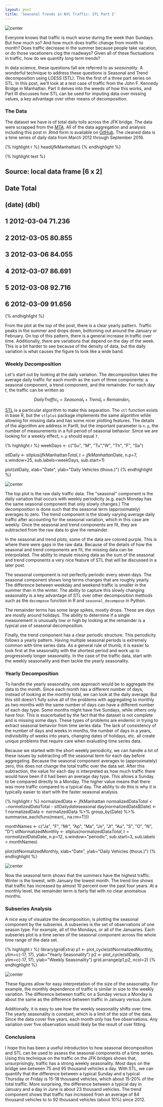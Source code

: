 ```yaml
---
layout: post
title: 'Seasonal Trends in NYC Traffic: STL Part I'
---
```



<!-- Loading and formatting data -->


<!-- ggplot of data -->
![center](/figures/STL-Part-I/unnamed-chunk-3-1.png)


Everyone knows that traffic is much worse during the week than Sundays. But how much so? And how much does traffic change from month to month? Does traffic decrease in the summer because people take vacation, or do those vacationers clog the roadways? Given all of these fluctuations in traffic, how do we quantify long term trends?

In data science, these questions fall are referred to as _seasonality_. A wonderful technique to address these questions is Seasonal and Trend decomposition using LOESS (STL). This the first of a three part series on STL. In this post, we'll look at a test case of traffic from the John F. Kennedy Bridge in Manhattan. Part II delves into the weeds of how this works, and Part III discusses how STL can be used for imputing data over missing values, a key advantage over other means of decomposition.

### The Data

The dataset we have is of total daily tolls across the JFK bridge. The data were scrapped from the [MTA][dataLocation]. All of the data aggregation and analysis including this post in .Rmd form is available on [GitHub][source]. The cleaned data is a time series of daily data from March 2012 through September 2016.


{% highlight r %}
head(jfkManhattan)
{% endhighlight %}



{% highlight text %}
## Source: local data frame [6 x 2]
##
##         Date  Total
##       (date)  (dbl)
## 1 2012-03-04 71.236
## 2 2012-03-05 80.855
## 3 2012-03-06 84.055
## 4 2012-03-07 86.691
## 5 2012-03-08 92.716
## 6 2012-03-09 91.656
{% endhighlight %}

From the plot at the top of the post, there is a clear yearly pattern. Traffic peaks in the summer and drops down, bottoming out around the January or February. On top of this pattern, there is a general increase in traffic over time. Additionally, there are variations that depend on the day of the week. This is a bit harder to see because of the density of data, but the daily variation is what causes the figure to look like a wide band.

### Weekly Decomposition

Let's start out by looking at the daily variation. The decomposition takes the average daily traffic for each month as the sum of three components: a seasonal component, a trend component, and the remainder. For each day $t$, the traffic can be written as

$$ DailyTraffic_t = Seasonal_t + Trend_t + Remainder_t $$

[STL][Cleveland] is a particular algorithm to make this separation. The `stl` function exists in base R, but the `stlplus` package implements the same algorithm while allowing for missing data and has some nicer plotting features. The details of the algorithm are address in PartII, but the important parameter is `n.p`, the number of measurements in a full period of seasonal behavior. Since we are looking for a weekly effect, `n.p` should equal `7`.



{% highlight r %}
weekDays <- c("Su", "M", "Tu","W", "Th", "F", "Sa")

stlDaily <- stlplus(jfkManhattan$Total,t=jfkManhattan$Date,
                    n.p=7, s.window=25,
                    sub.labels=weekDays, sub.start=1)

plot(stlDaily, xlab="Date", ylab="Daily Vehicles (thous.)")
{% endhighlight %}

![center](/figures/STL-Part-I/unnamed-chunk-5-1.png)

The top plot is the raw daily traffic data. The "seasonal" component is the daily variation that occurs with weekly periodicity (e.g. each Monday has the same seasonal component that only slowly changes.) The decomposition is done such that the seasonal term (approximately) averages to zero. The trend component is the slowly varying average daily traffic after accounting for the seasonal variation, which in this case are weekly. Once the seasonal and trend components are fit, they are subtracted from the raw data to give the remainder.

In the seasonal and trend plots, some of the data are colored purple. This is where there were gaps in the raw data. Because of the details of how the seasonal and trend components are fit, the missing data can be interpolated. The ability to impute missing data as the sum of the seasonal and trend components a very nice feature of STL that will be discussed in a later post.

The seasonal component is not perfectly periodic every seven days. The seasonal component shows long terms changes that are roughly yearly. The difference between weekday and weekend traffic is smaller in the summer than in the winter. The ability to capture this slowly changing seasonality is a key advantage of STL over other decomposition methods such as the `decompose` function in R and `seasonal_decompose` in Python.

The remainder terms has some large spikes, mostly drops. These are days are mostly around holidays. The ability to determine if a single measurement is unusually low or high by looking at the remainder is a typical use of seasonal decomposition.

Finally, the trend component has a clear periodic structure. This periodicity follows a yearly pattern. Having multiple seasonal periods is extremely common with time series data. As a general rule of thumb, it is easier to look first at the seasonality with the shortest period and work up to progressively longer seasonality. In the case of the traffic data, start with the weekly seasonality and then tackle the yearly seasonality.

### Yearly Decomposition

To handle the yearly seasonality, one approach would be to aggregate the data to the month. Since each month has a different number of days, instead of looking at the monthly total, we can look at the daily average. But this still doesn't fully solve all of the problems with aggregating to monthly as two months with the same number of days can have a different number of each day type. Some months might have five Sundays, while others only have four. This is exacerbated by the fact that the dataset is not complete and is missing some days. These types of problems are endemic in trying to extract seasonal behavior from time series data. The lack of consistency of the number of days and weeks in months, the number of days in a years, indivisibility of weeks into years, changing dates of holidays, etc. all create unique problems that require care when evaluating time series data.

Because we started with the short weekly periodicity, we can handle a lot of these issues by subtracting off the seasonal term for each day before aggregating. Because the seasonal component averages to (approximately) zero, this does not change the total traffic over the data set. After this subtraction, the value for each day is interpreted as how much traffic there would have been if it had been an average day type. This allows a Sunday to be compared directly to a Monday. The higher value means that there was more traffic compared to a typical day. The ability to do this is why it is typically easier to start with the faster seasonal analysis.


{% highlight r %}
normalizedData <- jfkManhattan
normalizedData$Total <- normalizedData$Total - stlDaily$data$seasonal
day(normalizedData$Date) <- 1
normalizedData <- normalizedData %>%
  group_by(Date) %>%
  summarise_each(funs(mean(., na.rm=T)))

monthNames <- c("Ja", "F", "Mr", "Ap", "Ma", "Jn", "Jl", "Au", "S", "O", "N", "D")
stlNormalizedMonthly <- stlplus(normalizedData$Total, t=normalizedData$Date,
                                n.p=12, s.window="periodic",
                                sub.start=3, sub.labels = monthNames)

plot(stlNormalizedMonthly, xlab="Date", ylab="Daily Vehicles (thous.)")
{% endhighlight %}

![center](/figures/STL-Part-I/unnamed-chunk-6-1.png)

Now the seasonal term shows that the summers have the highest traffic. Winter is the lowest, with January the lowest month.  The trend line shows that traffic has increased by almost 10 percent over the past four years.  At a monthly level, the remainder term is fairly flat with no clear anomalous months.

### Subseries Analysis
A nice way of visualize the decomposition, is plotting the seasonal component by the subseries. A subseries is the set of observations of one season type. For example, all of the Mondays, or all of the Januaries. Each subseries plot is a time series of the seasonal component across the whole time range of the data set.


{% highlight r %}
library(gridExtra)
p1 <- plot_cycle(stlNormalizedMonthly, ylim=c(-17, 17), ylab="Yearly Seasonality")
p2 <- plot_cycle(stlDaily, ylim=c(-17, 17), ylab="Weekly Seasonality")
grid.arrange(p1,p2, ncol=2)
{% endhighlight %}

![center](/figures/STL-Part-I/unnamed-chunk-7-1.png)

These figures allow for easy interpretation of the size of the seasonality. For example, the monthly dependence of traffic is similar in size to the weekly variation. The difference between traffic on a Sunday versus a Monday is about the same as the difference between traffic in January versus June.

Additionally, it is easy to see how the weekly seasonality shifts over time. The yearly seasonality is constant, which is a limit of the size of the data. Since the data cover five years, each month only has five observations. Any variation over five observation would likely be the result of over fitting.


### Conclusions

I hope this has been a useful introduction to how seasonal decomposition and STL can be used to assess the seasonal components of a time series. Using this technique on the traffic on the JFK bridges shows that, unsurprisingly, traffic has a strong weekly seasonality. Most days on the bridge see between 75 and 95 thousand vehicles a day. With STL, we can quantify that the difference between a typical Sunday and a typical Thursday or Friday is 15-18 thousand vehicles, which about 15-20% of the total traffic. More surprising, the difference between a typical day in January and a day in June is about 23 thousand vehicles. The trend component shows that traffic has increased from an average of 84 thousand vehicles to to 92 thousand vehicles (about 10%) since 2012.

[Cleveland]: http://www.wessa.net/download/stl.pdf
[dataLocation]: http://web.mta.info/developers/data/bandt/trafficdata.html
[source]: https://github.com/dillongardner/NYTraffic

